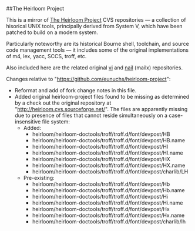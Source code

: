 ##The Heirloom Project

This is a mirror of [The Heirloom Project](http://heirloom.sourceforge.net)
CVS repositories — a collection of hisorical UNIX tools, principally derived
from System V, which have been patched to build on a modern system.

Particularly noteworthy are its historical Bourne shell, toolchain, and source
code management tools — it includes some of the original implementations of
m4, lex, yacc, SCCS, troff, etc.

Also included here are the related original [vi](http://ex-vi.sourceforge.net)  and [nail](http://heirloom.sourceforge.net/mailx.html) (mailx) repositories.

Changes relative to "https://github.com/eunuchs/heirloom-project":

* Reformat and add of fork change notes in this file.
* Added original heirloom-project files found to be missing as determined by a
  check out the original repository at "http://heirloom.cvs.sourceforge.net/".
  The files are apparently missing due to presence of files that cannot reside
  simultaneously on a case-insensitive file system:
  - Added:
    - heirloom/heirloom-doctools/troff/troff.d/font/devpost/HB
    - heirloom/heirloom-doctools/troff/troff.d/font/devpost/HB.name
    - heirloom/heirloom-doctools/troff/troff.d/font/devpost/HI
    - heirloom/heirloom-doctools/troff/troff.d/font/devpost/HI.name
    - heirloom/heirloom-doctools/troff/troff.d/font/devpost/HX
    - heirloom/heirloom-doctools/troff/troff.d/font/devpost/HX.name
    - heirloom/heirloom-doctools/troff/troff.d/font/devpost/charlib/LH
  - Pre-existing:
    - heirloom/heirloom-doctools/troff/troff.d/font/devpost/Hb
    - heirloom/heirloom-doctools/troff/troff.d/font/devpost/Hb.name
    - heirloom/heirloom-doctools/troff/troff.d/font/devpost/Hi
    - heirloom/heirloom-doctools/troff/troff.d/font/devpost/Hi.name
    - heirloom/heirloom-doctools/troff/troff.d/font/devpost/Hx
    - heirloom/heirloom-doctools/troff/troff.d/font/devpost/Hx.name
    - heirloom/heirloom-doctools/troff/troff.d/font/devpost/charlib/lh

